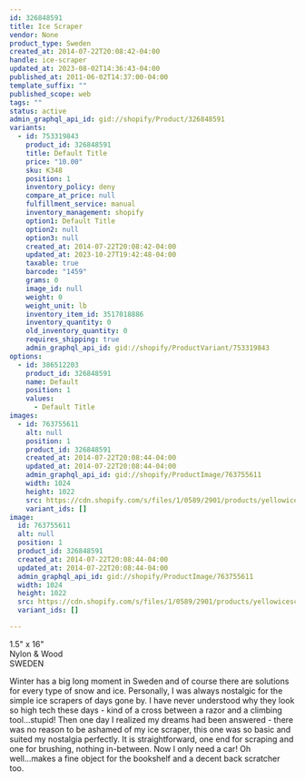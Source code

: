 ```yaml
---
id: 326848591
title: Ice Scraper
vendor: None
product_type: Sweden
created_at: 2014-07-22T20:08:42-04:00
handle: ice-scraper
updated_at: 2023-08-02T14:36:43-04:00
published_at: 2011-06-02T14:37:00-04:00
template_suffix: ""
published_scope: web
tags: ""
status: active
admin_graphql_api_id: gid://shopify/Product/326848591
variants:
  - id: 753319843
    product_id: 326848591
    title: Default Title
    price: "10.00"
    sku: K348
    position: 1
    inventory_policy: deny
    compare_at_price: null
    fulfillment_service: manual
    inventory_management: shopify
    option1: Default Title
    option2: null
    option3: null
    created_at: 2014-07-22T20:08:42-04:00
    updated_at: 2023-10-27T19:42:48-04:00
    taxable: true
    barcode: "1459"
    grams: 0
    image_id: null
    weight: 0
    weight_unit: lb
    inventory_item_id: 3517018886
    inventory_quantity: 0
    old_inventory_quantity: 0
    requires_shipping: true
    admin_graphql_api_id: gid://shopify/ProductVariant/753319843
options:
  - id: 386512203
    product_id: 326848591
    name: Default
    position: 1
    values:
      - Default Title
images:
  - id: 763755611
    alt: null
    position: 1
    product_id: 326848591
    created_at: 2014-07-22T20:08:44-04:00
    updated_at: 2014-07-22T20:08:44-04:00
    admin_graphql_api_id: gid://shopify/ProductImage/763755611
    width: 1024
    height: 1022
    src: https://cdn.shopify.com/s/files/1/0589/2901/products/yellowicescraper.jpeg?v=1406074124
    variant_ids: []
image:
  id: 763755611
  alt: null
  position: 1
  product_id: 326848591
  created_at: 2014-07-22T20:08:44-04:00
  updated_at: 2014-07-22T20:08:44-04:00
  admin_graphql_api_id: gid://shopify/ProductImage/763755611
  width: 1024
  height: 1022
  src: https://cdn.shopify.com/s/files/1/0589/2901/products/yellowicescraper.jpeg?v=1406074124
  variant_ids: []

---
```


1.5" x 16"  
Nylon & Wood  
SWEDEN

Winter has a big long moment in Sweden and of course there are solutions for every type of snow and ice. Personally, I was always nostalgic for the simple ice scrapers of days gone by. I have never understood why they look so high tech these days - kind of a cross between a razor and a climbing tool...stupid! Then one day I realized my dreams had been answered - there was no reason to be ashamed of my ice scraper, this one was so basic and suited my nostalgia perfectly. It is straightforward, one end for scraping and one for brushing, nothing in-between. Now I only need a car! Oh well...makes a fine object for the bookshelf and a decent back scratcher too.